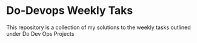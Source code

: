 # Do-Devops Weekly Taks

This repository is a collection of my solutions to the weekly tasks outlined under Do Dev Ops Projects



